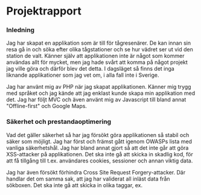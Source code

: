 
# Projektrapport

### Inledning
Jag har skapat en applikation som är till för tågresenärer. De kan innan sin resa gå in och söka efter olika tågstationer och se hur vädret ser ut vid den station de valt. Känner själv att applikationen inte är något som kommer användas allt för mycket, men jag hade svårt att komma på något projekt jag ville göra och därför blev det detta. I dagsläget så finns det inga liknande applikationer som jag vet om, i alla fall inte i Sverige.

Jag har använt mig av PHP när jag skapat applikationen. Känner mig trygg med språket och jag kände att jag enklast kunde skapa min applikation med det. Jag har följt MVC och även använt mig av Javascript till bland annat "Offline-first" och Google Maps.



### Säkerhet och prestandaoptimering
Vad det gäller säkerhet så har jag försökt göra applikationen så stabil och säker som möjligt. Jag har först och främst gått igenom OWASPs lista med vanliga säkerhetshål. Jag har bland annat gjort så att det inte går att göra XSS-attacker på applikationen. Det ska inte gå att skicka in skadlig kod, för att få tillgång till t.ex. användares cookies, sessioner och annan viktig data.

Jag har även försökt förhindra Cross Site Request Forgery-attacker. Där handlar det om samma sak, att jag har validerat all inläst data från sökboxen. Det ska inte gå att skicka in olika taggar, ex. <script>, vilket gör att det inte ska gå att gör dessa attacker.

Något jag kunde förbättrat med säkerheten är att det inte ska gå att få tag i vissa cache-filer som finns på servern. Jag tycker säkerheten är lagom bra, då det inte går att få tag i länkarna i källkoden till dessa filer. Men får läcker dessa länkar ut så är det enkelt att ladda ner filerna. Visserligen innehåller filerna bara cachad information från API:erna.

Angående prestandan på min applikation så har jag även där tänkt på många saker. Jag har bland annat försökt hålla ned på antalet scripts och stylesheets. Ju fler filer som måste laddas in, ju fler förfrågningar måste skicka för att hämta dem. Varje förfrågningar tar tid och det gör att inläsningstiden blir längre.

Jag har valt att ha min ena stylesheet-fil i början av koden, i ”Head-taggen”. Det gör att sidan laddas in gradvis och man ser hur sidan utvecklas med alla element. Hade jag lagt filen mitt i, eller i slutet i koden så hade det i stort sett laddats lika fort, men användaren hade gått stirra på en vit sida innan all kod laddats in.

Lite samma sak är det med script, fast tvärtom. Alla script har jag lagt i slutet av koden. När ett script laddas in så kan inget annat laddas in samtidigt. Så om jag lägger mina scripts i mitten utav koden så kommer sidan utvecklas i en hackig takt. När jag lägger dem i slutet så har alla element laddats in och det kommer knappt synas att scripten laddas in därefter.

Cacha filer


### Offline-first
Jag har försökt göra applikationen till en bra offline-applikation. Tanken från början var att kunna använda Javascript när jag läste in från API:erna. Tyvärr lyckades jag inte lösa det när jag försökte läsa in från Tågtiders API. Därför kunde jag inte heller spara API:ets information på klienten och då inte kunde ta del av den informationen när användaren inte var uppkopplad. 

Jag har istället gjort så att användaren ska informeras om när hen inte är uppkopplad. Försöker användaren söka på något eller klicka på någon länk på sidan så kommer applikationen inte ta användaren vidare. Istället kommer en blinkande text upp med information om att användaren inte är uppkopplad. När användaren hamnat i offline-läge så gör applikationen kontroller var femte sekund för att se om internetuppkopplingen fungerar igen. När sedan uppkopplingen är tillbaka så går applikationen in i online-läge igen.

Kartan från Google Maps är också skapad som så att den sparar lite information när man är online, vilket gör att när man sedan är offline kan man fortfarande använda den. Detta är lite begränsat när man ska zooma in på kartan.

I en sådan här applikation så kanske ett offline-läge inte är så viktigt. Det är inte ofta du stannar på sidan under en längre tid. Oftast går du in och gör max en till tre sökningar på platser som man vill ha information om. Självklart blir det en bättre upplevelse om sidan inte kraschar utan uppkoppling.



### Risker
Sensitive Data Exposure (HTTPS)


### Egna reflektioner
